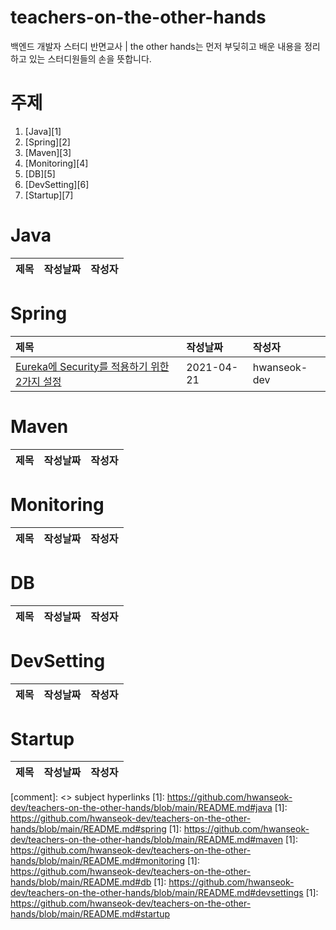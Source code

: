 # teachers-on-the-other-hands
백엔드 개발자 스터디 반면교사 | the other hands는 먼저 부딪히고 배운 내용을 정리하고 있는 스터디원들의 손을 뜻합니다.

# 주제

1. [Java][1]
2. [Spring][2]
3. [Maven][3]
4. [Monitoring][4]
5. [DB][5]
6. [DevSetting][6]
7. [Startup][7]

# Java

| 제목 | 작성날짜 | 작성자 |
|:----|:----|:-----|

# Spring

| 제목 | 작성날짜 | 작성자 |
|:----|:----|:-----|
| [Eureka에 Security를 적용하기 위한 2가지 설정][1001] | 2021-04-21 | hwanseok-dev |

# Maven

| 제목 | 작성날짜 | 작성자 |
|:----|:----|:-----|

# Monitoring

| 제목 | 작성날짜 | 작성자 |
|:----|:----|:-----|

# DB

| 제목 | 작성날짜 | 작성자 |
|:----|:----|:-----|

# DevSetting

| 제목 | 작성날짜 | 작성자 |
|:----|:----|:-----|

# Startup

| 제목 | 작성날짜 | 작성자 |
|:----|:----|:-----|

[comment]: <> subject hyperlinks 
[1]: https://github.com/hwanseok-dev/teachers-on-the-other-hands/blob/main/README.md#java
[1]: https://github.com/hwanseok-dev/teachers-on-the-other-hands/blob/main/README.md#spring
[1]: https://github.com/hwanseok-dev/teachers-on-the-other-hands/blob/main/README.md#maven
[1]: https://github.com/hwanseok-dev/teachers-on-the-other-hands/blob/main/README.md#monitoring
[1]: https://github.com/hwanseok-dev/teachers-on-the-other-hands/blob/main/README.md#db
[1]: https://github.com/hwanseok-dev/teachers-on-the-other-hands/blob/main/README.md#devsettings
[1]: https://github.com/hwanseok-dev/teachers-on-the-other-hands/blob/main/README.md#startup

[1001]: https://hwanseok-dev.tistory.com/5
